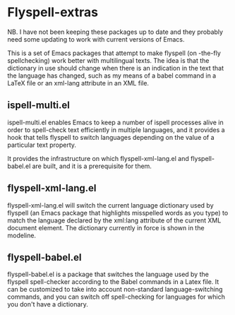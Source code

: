 # Flyspell-extras

NB. I have not been keeping these packages up to date and they probably need some updating to work with current versions of Emacs.

This is a set of Emacs packages that attempt to make flyspell (on -the-fly spellchecking) work better with multilingual texts.  The idea is that the dictionary in use should change when there is an indication in the text that the language has changed, such as my means of a babel command in a LaTeX file or an xml-lang attribute in an XML file.

## ispell-multi.el
ispell-multi.el enables Emacs to keep a number of ispell processes alive in order to spell-check text efficiently in multiple languages, and it provides a hook that tells flyspell to switch languages depending on the value of a particular text property.

It provides the infrastructure on which flyspell-xml-lang.el and flyspell-babel.el are built, and it is a prerequisite for them.

## flyspell-xml-lang.el
flyspell-xml-lang.el will switch the current language dictionary used by flyspell (an Emacs package that highlights misspelled words as you type) to match the language declared by the xml:lang attribute of the current XML document element. The dictionary currently in force is shown in the modeline.

## flyspell-babel.el
flyspell-babel.el is a package that switches the language used by the flyspell spell-checker according to the Babel commands in a Latex file. It can be customized to take into account non-standard language-switching commands, and you can switch off spell-checking for languages for which you don't have a dictionary.
